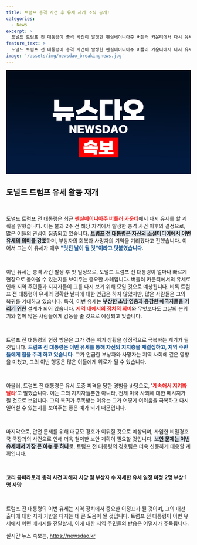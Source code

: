 ```yaml
---
title: 트럼프 총격 사건 후 유세 재개 소식 공개!
categories:
  - News
excerpt: >
  도널드 트럼프 전 대통령이 총격 사건이 발생한 펜실베이니아주 버틀러 카운티에서 다시 유세를 예고했다. 그는 과거 사건의 희생자들을 기리며 멋진 날이 될 것이라고 밝혔지만, 정확한 날짜는 공개하지 않았다. 
feature_text: >
  도널드 트럼프 전 대통령이 총격 사건이 발생한 펜실베이니아주 버틀러 카운티에서 다시 유세를 예고했다. 그는 과거 사건의 희생자들을 기리며 멋진 날이 될 것이라고 밝혔지만, 정확한 날짜는 공개하지 않았다. 
image: '/assets/img/newsdao_breakingnews.jpg'
---
```


<p><img src="/assets/img/newsdao_breakingnews.jpg" alt="koreaapp 속보" /></p>

<h2 data-ke-size="size26">도널드 트럼프 유세 활동 재개</h2>

<p data-ke-size="size16">&nbsp;</p>

<p>도널드 트럼프 전 대통령은 최근 <b><span style="color: #ee2323;">펜실베이니아주 버틀러 카운티</span></b>에서 다시 유세를 할 계획을 밝혔습니다. 이는 불과 2주 전 해당 지역에서 발생한 총격 사건 이후의 결정으로, 많은 이들의 관심이 집중되고 있습니다. <b><span style="background-color: #21538527;">트럼프 전 대통령은 자신의 소셜미디어에서 이번 유세의 의미를 강조</span></b>하며, 부상자의 회복과 사망자의 기억을 기리겠다고 전했습니다. 이어서 그는 이 유세가 매우 <b><span style="color: #1a5490;">"멋진 날이 될 것"이라고 덧붙였습니다</span></b>. </p>

<p data-ke-size="size16">&nbsp;</p>

<p>이번 유세는 총격 사건 발생 후 첫 일정으로, 도널드 트럼프 전 대통령이 얼마나 빠르게 현장으로 돌아올 수 있는지를 보여주는 중요한 사례입니다. 버틀러 카운티에서의 유세로 인해 지역 주민들과 지지자들이 그를 다시 보기 위해 모일 것으로 예상됩니다. 비록 트럼프 전 대통령이 유세의 정확한 날짜에 대한 언급은 하지 않았지만, 많은 사람들은 그의 복귀를 기대하고 있습니다. 특히, 이번 유세는 <b><span style="background-color: #21538527;">부상한 소방 영웅과 용감한 애국자들을 기리기 위한</span></b> 설계가 되어 있습니다. <b><span style="color: #ee2323;">지역 내에서의 정치적 의미</span></b>와 무엇보다도 그날의 분위기와 함께 많은 사람들에게 감동을 줄 것으로 예상되고 있습니다.</p>

<p data-ke-size="size16">&nbsp;</p>

<p>트럼프 전 대통령의 현장 방문은 그가 겪은 위기 상황을 상징적으로 극복하는 계기가 될 것입니다. <b><span style="color: #1a5490;">트럼프 전 대통령은 이번 유세를 통해 자신의 지지층을 재결집하고, 지역 주민들에게 힘을 주려 하고 있습니다</span></b>. 그가 언급한 부상자와 사망자는 지역 사회에 깊은 영향을 미쳤고, 그의 이번 행동은 많은 이들에게 위로가 될 수 있습니다.</p>

<p data-ke-size="size16">&nbsp;</p>

<p>아울러, 트럼프 전 대통령은 유세 도중 피격을 당한 경험을 바탕으로, '<b><span style="color: #ee2323;">계속해서 지켜봐 달라</span></b>'고 말했습니다. 이는 그의 지지자들뿐만 아니라, 전체 미국 사회에 대한 메시지가 될 것으로 보입니다. 그의 복귀가 주목받는 이유는 그가 어떻게 어려움을 극복하고 다시 일어설 수 있는지를 보여주는 좋은 예가 되기 때문입니다.</p>

<p data-ke-size="size16">&nbsp;</p>

<p>마지막으로, 안전 문제를 위해 대규모 경호가 이뤄질 것으로 예상되며, 사임한 비밀경호국 국장과의 사건으로 인해 더욱 철저한 보안 계획이 필요할 것입니다. <b><span style="background-color: #21538527;">보안 문제는 이번 유세에서 가장 큰 이슈 중 하나</span></b>로, 트럼프 전 대통령의 경호팀은 더욱 신중하게 대응할 계획입니다. </p>

<p data-ke-size="size16">&nbsp;</p>

<p><tr>
<td style="text-align: center; height: 17px;"><b>코리 콤퍼라토레</b></td>
<td style="text-align: center; height: 17px;"><b>총격 사건 피해자</b></td>
<td style="text-align: center; height: 17px;"><b>사망 및 부상자 수</b></td>
</tr>
<tr>
<td style="text-align: center; height: 17px;"><b>자세한 유세 일정 미정</b></td>
<td style="text-align: center; height: 17px;"><b>2명 부상</b></td>
<td style="text-align: center; height: 17px;"><b>1명 사망</b></td>
</tr></p>

<p data-ke-size="size16">&nbsp;</p>

<p>트럼프 전 대통령의 이번 유세는 지역 정치에서 중요한 이정표가 될 것이며, 그의 대선 출마에 대한 지지 기반을 다지는 데 큰 도움이 될 것입니다. 트럼프 전 대통령이 이번 유세에서 어떤 메시지를 전달할지, 이에 대한 지역 주민들의 반응은 어떨지가 주목됩니다.</p>
실시간 뉴스 속보는, <a href="https://newsdao.kr" rel="dofollow">https://newsdao.kr</a>


